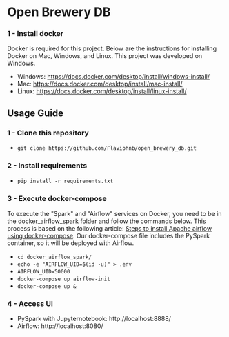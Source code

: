 # Open Brewery DB 

### 1 - Install docker

Docker is required for this project. Below are the instructions for installing Docker on Mac, Windows, and Linux. This project was developed on Windows.

- Windows: https://docs.docker.com/desktop/install/windows-install/
- Mac: https://docs.docker.com/desktop/install/mac-install/
- Linux: https://docs.docker.com/desktop/install/linux-install/

## Usage Guide

### 1 - Clone this repository

- `git clone https://github.com/Flaviohnb/open_brewery_db.git`

### 2 - Install requirements

- `pip install -r requirements.txt`

### 3 - Execute docker-compose

To execute the "Spark" and "Airflow" services on Docker, you need to be in the docker_airflow_spark folder and follow the commands below. This process is based on the following article: [Steps to install Apache airflow using docker-compose](https://medium.com/@Shamimw/steps-to-install-apache-airflow-using-docker-compose-9d663ea2e740). Our docker-compose file includes the PySpark container, so it will be deployed with Airflow.

- `cd docker_airflow_spark/`
- `echo -e "AIRFLOW_UID=$(id -u)" > .env`
- `AIRFLOW_UID=50000`
- `docker-compose up airflow-init`
- `docker-compose up &`

### 4 - Access UI

- PySpark with Jupyternotebook: http://localhost:8888/
- Airflow: http://localhost:8080/